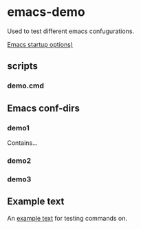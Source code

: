 # emacs-demo
Used to test different emacs confugurations.

[Emacs startup options)](./emacs-startup-opts.md)

## scripts
### demo.cmd
## Emacs conf-dirs
### demo1
Contains...
### demo2
### demo3
## Example text
An  [example text](./exampel-text.md) for testing commands on.
